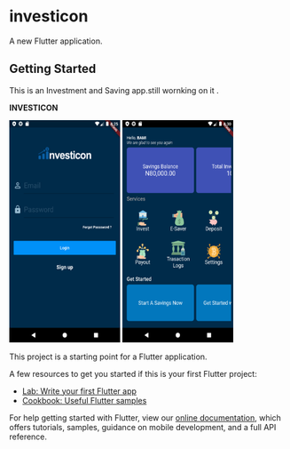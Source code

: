# investicon

A new Flutter application.

## Getting Started

This is an Investment and Saving app.still wornking on it .

<b>INVESTICON</b> </b>

<img src= "screenshots/invest1.png" width="200" height="400"> <img src= "screenshots/invest2.png" width="200" height="400">



This project is a starting point for a Flutter application.


A few resources to get you started if this is your first Flutter project:

- [Lab: Write your first Flutter app](https://flutter.dev/docs/get-started/codelab)
- [Cookbook: Useful Flutter samples](https://flutter.dev/docs/cookbook)

For help getting started with Flutter, view our
[online documentation](https://flutter.dev/docs), which offers tutorials,
samples, guidance on mobile development, and a full API reference.

